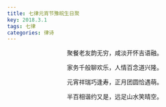 ```yaml
---
title: 七律元宵节豫皖生日聚
key: 2018.3.1
tags: 七律
categories: 律诗
---
```


<p align="center">聚餐老友韵无穷，咸淡开怀吉语融。
</p>
<p align="center">家务千般聊欢乐，人情百念道兴隆。
</p>
<p align="center">元宵祥瑞巧逢寿，正月团圆恰遇萌。
</p>
<p align="center">半百相谐约又是，远足山水笑晴空。
</p>
<p align="center"></br>
</p>
